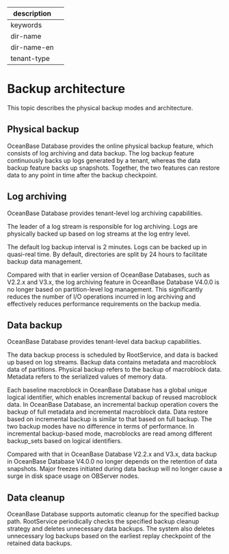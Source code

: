 |description||
|---|---|
|keywords||
|dir-name||
|dir-name-en||
|tenant-type||

# Backup architecture

This topic describes the physical backup modes and architecture.

## Physical backup

OceanBase Database provides the online physical backup feature, which consists of log archiving and data backup. The log backup feature continuously backs up logs generated by a tenant, whereas the data backup feature backs up snapshots. Together, the two features can restore data to any point in time after the backup checkpoint.

## Log archiving

OceanBase Database provides tenant-level log archiving capabilities.

The leader of a log stream is responsible for log archiving. Logs are physically backed up based on log streams at the log entry level.

The default log backup interval is 2 minutes. Logs can be backed up in quasi-real time. By default, directories are split by 24 hours to facilitate backup data management.

Compared with that in earlier version of OceanBase Databases, such as V2.2.x and V3.x, the log archiving feature in OceanBase Database V4.0.0 is no longer based on partition-level log management. This significantly reduces the number of I/O operations incurred in log archiving and effectively reduces performance requirements on the backup media.

## Data backup

OceanBase Database provides tenant-level data backup capabilities.

The data backup process is scheduled by RootService, and data is backed up based on log streams. Backup data contains metadata and macroblock data of partitions. Physical backup refers to the backup of macroblock data. Metadata refers to the serialized values of memory data.

Each baseline macroblock in OceanBase Database has a global unique logical identifier, which enables incremental backup of reused macroblock data. In OceanBase Database, an incremental backup operation covers the backup of full metadata and incremental macroblock data. Data restore based on incremental backup is similar to that based on full backup. The two backup modes have no difference in terms of performance. In incremental backup-based mode, macroblocks are read among different backup_sets based on logical identifiers.

Compared with that in OceanBase Database V2.2.x and V3.x, data backup in OceanBase Database V4.0.0 no longer depends on the retention of data snapshots. Major freezes initiated during data backup will no longer cause a surge in disk space usage on OBServer nodes.

## Data cleanup

OceanBase Database supports automatic cleanup for the specified backup path. RootService periodically checks the specified backup cleanup strategy and deletes unnecessary data backups. The system also deletes unnecessary log backups based on the earliest replay checkpoint of the retained data backups.
